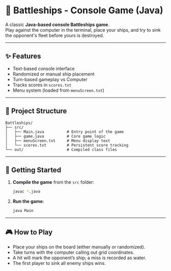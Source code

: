 # 🚢 Battleships - Console Game (Java)

A classic **Java-based console Battleships game**.  
Play against the computer in the terminal, place your ships, and try to sink the opponent's fleet before yours is destroyed.

---

## ✨ Features

- Text-based console interface  
- Randomized or manual ship placement  
- Turn-based gameplay vs Computer  
- Tracks scores in `scores.txt`  
- Menu system (loaded from `menuScreen.txt`)  

---

## 🧱 Project Structure

```
Battleships/
├── src/
│   ├── Main.java          # Entry point of the game
│   ├── game.java          # Core game logic
│   ├── menuScreen.txt     # Menu display text
│   └── scores.txt         # Persistent score tracking
└── out/                   # Compiled class files
```

---

## 🚀 Getting Started

1. **Compile the game** from the `src` folder:
   ```bash
   javac *.java
   ```

2. **Run the game**:
   ```bash
   java Main
   ```

---

## 🎮 How to Play

- Place your ships on the board (either manually or randomized).  
- Take turns with the computer calling out grid coordinates.  
- A hit will mark the opponent’s ship; a miss is recorded as water.  
- The first player to sink all enemy ships wins.  
